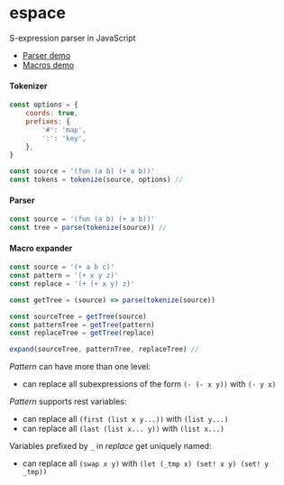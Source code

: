 espace
======

S-expression parser in JavaScript

+ [Parser demo](http://adrianton3.github.io/espace/examples/parser/)
+ [Macros demo](http://adrianton3.github.io/espace/examples/macros/)

#### Tokenizer

```javascript
const options = { 
    coords: true,
    prefixes: {
        '#': 'map',
        ':': 'key',
    },
}

const source = '(fun (a b) (+ a b))'
const tokens = tokenize(source, options) //
```

#### Parser

```javascript
const source = '(fun (a b) (+ a b))'
const tree = parse(tokenize(source)) //
```

#### Macro expander

```javascript
const source = '(+ a b c)'
const pattern = '(+ x y z)'
const replace = '(+ (+ x y) z)'

const getTree = (source) => parse(tokenize(source))

const sourceTree = getTree(source)
const patternTree = getTree(pattern)
const replaceTree = getTree(replace)

expand(sourceTree, patternTree, replaceTree) //
```

*Pattern* can have more than one level:
 
 + can replace all subexpressions of the form `(- (- x y))` with `(- y x)`
 
*Pattern* supports rest variables:

 + can replace all `(first (list x y...))` with `(list y...)`
 + can replace all `(last (list x... y))` with `(list x...)`
 
Variables prefixed by `_` in *replace* get uniquely named:

 + can replace all `(swap x y)` with `(let (_tmp x) (set! x y) (set! y _tmp))`

